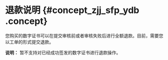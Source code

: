 # 退款说明 {#concept_zjj_sfp_ydb .concept}

您购买的数字证书可以在提交审核前或者审核失败后进行全额退款。目前，需要您以工单的形式提交退款。

**说明：** 暂不支持对已经成功签发的数字证书进行退款操作。


